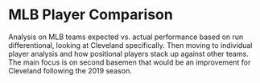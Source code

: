 # MLB Player Comparison
Analysis on MLB teams expected vs. actual performance based on run differentional, looking at Cleveland specifically.  Then moving to individual player analysis and how positional players stack up against other teams.  The main focus is on second basemen that would be an improvement for Cleveland following the 2019 season.
